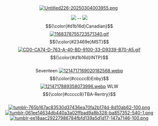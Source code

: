 ‎ <p align="center">
[![Untitled226-20250304003955.png](https://i.postimg.cc/wBvdGGHc/Untitled226-20250304003955.png)](https://postimg.cc/xXW7kgXc)
‎ <p align="center">
![](https://komarev.com/ghpvc/?username=everfreez&color=yellow&style=plastic) -- ![](https://komarev.com/ghpvc/?username=everfreez&color=blue&style=plastic) </br>
$${\color{#d1b16d}Canadian}$$ [![1168378755723571340.gif](https://i.postimg.cc/FR41rtPk/1168378755723571340.gif)](https://postimg.cc/8FZT4YgT) $${\color{#23469e}MST}$$ [![CD0-CA74-D-763-A-40-BD-9100-33-D9339-B70-A5.gif](https://i.postimg.cc/JzJ5Pk2N/CD0-CA74-D-763-A-40-BD-9100-33-D9339-B70-A5.gif)](https://postimg.cc/VJftNd1v) $${\color{#d1b16d}INTP}$$ </br>
 Seventeen [![1214717169020182568.webp](https://i.postimg.cc/KvPhzZbN/1214717169020182568.webp)](https://postimg.cc/dLVxNcLk) $${\color{#ccccc8}Enby}$$ [![1214717889358073996.webp](https://i.postimg.cc/1zj3H9fF/1214717889358073996.webp)](https://postimg.cc/Mc1wZJ0Z) WLW </br>
$${\color{#ccccc8}TBA-Rentry}$$ </br>
[![tumblr-765b167ac83530d37436ea70fa2b174d-8d10ab62-100.png](https://i.postimg.cc/jqPs1Dvx/tumblr-765b167ac83530d37436ea70fa2b174d-8d10ab62-100.png)](https://postimg.cc/qgBVhM9S) [![tumblr-061ee14634db440a3a02ffbad9a8b328-ba857352-540-1.png](https://i.postimg.cc/tRZy82tG/tumblr-061ee14634db440a3a02ffbad9a8b328-ba857352-540-1.png)](https://postimg.cc/Lhpr1kbx) [![tumblr-ee18aac29227986784fbfd139a5d1d17-147a7146-100.png](https://i.postimg.cc/vBtjdwKm/tumblr-ee18aac29227986784fbfd139a5d1d17-147a7146-100.png)](https://postimg.cc/phykD4RN)

